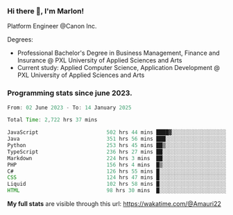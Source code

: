 
### Hi there 👋, I'm Marlon!

Platform Engineer @Canon Inc.

Degrees: 
- Professional Bachelor's Degree in Business Management, Finance and Insurance @ PXL University of Applied Sciences and Arts
- Current study: Applied Computer Science, Application Development @ PXL University of Applied Sciences and Arts

### Programming stats since june 2023.
<!--START_SECTION:waka-->

```java
From: 02 June 2023 - To: 14 January 2025

Total Time: 2,722 hrs 37 mins

JavaScript                      502 hrs 44 mins ████▓░░░░░░░░░░░░░░░░░░░░   18.09 %
Java                            351 hrs 56 mins ███░░░░░░░░░░░░░░░░░░░░░░   12.66 %
Python                          253 hrs 45 mins ██▒░░░░░░░░░░░░░░░░░░░░░░   09.13 %
TypeScript                      236 hrs 27 mins ██░░░░░░░░░░░░░░░░░░░░░░░   08.51 %
Markdown                        224 hrs 3 mins  ██░░░░░░░░░░░░░░░░░░░░░░░   08.06 %
PHP                             156 hrs 4 mins  █▒░░░░░░░░░░░░░░░░░░░░░░░   05.62 %
C#                              126 hrs 55 mins █░░░░░░░░░░░░░░░░░░░░░░░░   04.57 %
CSS                             124 hrs 47 mins █░░░░░░░░░░░░░░░░░░░░░░░░   04.49 %
Liquid                          102 hrs 58 mins █░░░░░░░░░░░░░░░░░░░░░░░░   03.70 %
HTML                            98 hrs 30 mins  █░░░░░░░░░░░░░░░░░░░░░░░░   03.54 %
```

<!--END_SECTION:waka-->
**My full stats** are visible through this url: https://wakatime.com/@Amauri22
